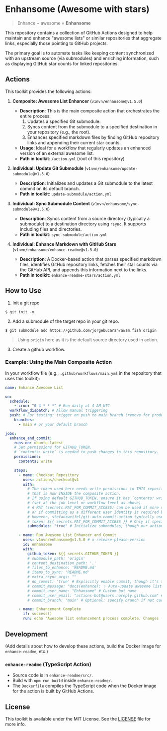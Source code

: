 # Enhansome (Awesome with stars)

> Enhance + awesome = **Enhansome**

This repository contains a collection of GitHub Actions designed to help maintain and enhance "awesome lists" or similar repositories that aggregate links, especially those pointing to GitHub projects.

The primary goal is to automate tasks like keeping content synchronized with an upstream source (via submodules) and enriching information, such as displaying GitHub star counts for linked repositories.

## Actions

This toolkit provides the following actions:

1. **Composite: Awesome List Enhancer** (`v1nvn/enhansome@v1.5.0`) <!-- x-release-please-version -->

    - **Description**: This is the main composite action that orchestrates the entire process:
      1. Updates a specified Git submodule.
      2. Syncs content from the submodule to a specified destination in your repository (e.g., the root).
      3. Enhances specified markdown files by finding GitHub repository links and appending their current star counts.
    - **Usage**: Ideal for a workflow that regularly updates an enhanced version of an external awesome list.
    - **Path in toolkit**: `/action.yml` (root of this repository)

2. **Individual: Update Git Submodule** (`v1nvn/enhansome/update-submodule@v1.5.0`) <!-- x-release-please-version -->

    - **Description**: Initializes and updates a Git submodule to the latest commit on its default branch.
    - **Path in toolkit**: `update-submodule/action.yml`

3. **Individual: Sync Submodule Content** (`v1nvn/enhansome/sync-submodule@v1.5.0`) <!-- x-release-please-version -->

    - **Description**: Syncs content from a source directory (typically a submodule) to a destination directory using `rsync`. It supports including files and directories.
    - **Path in toolkit**: `sync-submodule/action.yml`

4. **Individual: Enhance Markdown with GitHub Stars** (`v1nvn/enhansome/enhance-readme@v1.5.0`) <!-- x-release-please-version -->
    - **Description**: A Docker-based action that parses specified markdown files, identifies GitHub repository links, fetches their star counts via the GitHub API, and appends this information next to the links.
    - **Path in toolkit**: `enhance-readme-stars/action.yml`

## How to Use

1. Init a git repo

```shell
$ git init -y
```

2. Add a submodule of the target repo in your git repo.

```shell
$ git submodule add https://github.com/jorgebucaran/awsm.fish origin
```

> Using `origin` here as it is the default source directory used in action.

3. Create a github workflow.

### Example: Using the Main Composite Action

In your workflow file (e.g., `.github/workflows/main.yml` in the repository that uses this toolkit):

```yaml
name: Enhance Awesome List

on:
  schedule:
    - cron: "0 4 * * *" # Run daily at 4 AM UTC
  workflow_dispatch: # Allow manual triggering
  push: # For testing: trigger on push to main branch (remove for production if noisy)
    branches:
      - main # or your default branch

jobs:
  enhance_and_commit:
    runs-on: ubuntu-latest
    # Set permissions for GITHUB_TOKEN.
    # `contents: write` is needed to push changes to this repository.
    permissions:
      contents: write

    steps:
      - name: Checkout Repository
        uses: actions/checkout@v4
        with:
          # The token used here needs write permissions to THIS repository for the commit/push step
          # that is now INSIDE the composite action.
          # If using default GITHUB_TOKEN, ensure it has `contents: write` permission
          # (set at the job level or workflow level as above).
          # A PAT (secrets.PAT_FOR_COMMIT_ACCESS) can be used if more specific permissions are needed
          # or if committing as a different user identity is required by the commit action.
          # However, stefanzweifel/git-auto-commit-action typically uses the GITHUB_TOKEN.
          # token: ${{ secrets.PAT_FOR_COMMIT_ACCESS }} # Only if specific PAT is needed for checkout/commit identity
          submodules: "true" # Initialize submodules, though our action will update 'origin'

      - name: Run Awesome List Enhancer and Commit
        uses: v1nvn/enhansome@v1.5.0 # x-release-please-version
        id: enhansome
        with:
          github_token: ${{ secrets.GITHUB_TOKEN }}
          # submodule_path: 'origin'
          # content_destination_path: '.'
          # files_to_enhance: 'README.md'
          # items_to_sync: 'README.md'
          # extra_rsync_args: ""
          # do_commit: 'true' # Explicitly enable commit, though it's the default in the toolkit
          # commit_message: "docs(enhance): ✨ Auto-update awesome list with latest content and star counts"
          # commit_user_name: "Enhansome" # Custom bot name
          # commit_user_email: "actions-bot@users.noreply.github.com" # Standard GitHub Actions bot email
          # commit_branch: 'main' # Optional: specify branch if not current

      - name: Enhancement Complete
        if: success()
        run: echo "Awesome list enhancement process complete. Changes (if any) have been committed by the toolkit."
```

## Development

(Add details about how to develop these actions, build the Docker image for `enhance-readme`, etc.)

### `enhance-readme` (TypeScript Action)

- Source code is in `enhance-readme/src/`.
- Build with `npm run build` inside `enhance-readme/`.
- The `Dockerfile` compiles the TypeScript code when the Docker image for the action is built by GitHub Actions.

## License

This toolkit is available under the MIT License. See the [LICENSE](LICENSE) file for more info.
